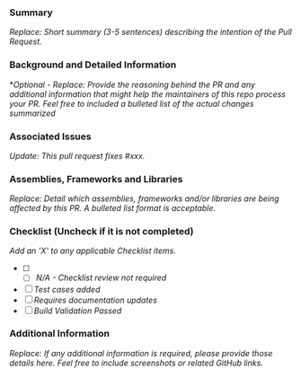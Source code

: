 <!-- markdownlint-disable MD002 MD041 -->

<!-- Pull Request Template created by CloudNimble, Inc. --> 

### Summary

*Replace: Short summary (3-5 sentences) describing the intention of the Pull Request.*

### Background and Detailed Information

**Optional - Replace: Provide the reasoning behind the PR and any additional information that might help the maintainers of this repo process your PR. 
Feel free to included a bulleted list of the actual changes summarized*

### Associated Issues

*Update: This pull request fixes #xxx.*

### Assemblies, Frameworks and Libraries

*Replace: Detail which assemblies, frameworks and/or libraries are being affected by this PR. A bulleted list format is acceptable.*

### Checklist (Uncheck if it is not completed)
*Add an 'X' to any  applicable Checklist items.*

- [ ] - [ ] *N/A - Checklist review not required*
- [ ] *Test cases added*
- [ ] *Requires documentation updates*
- [ ] *Build Validation Passed*

### Additional Information

*Replace: If any additional information is required, please provide those details here.
Feel free to include screenshots or related GitHub links.*